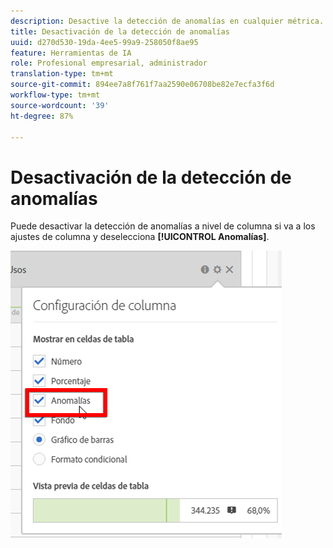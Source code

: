 ```yaml
---
description: Desactive la detección de anomalías en cualquier métrica.
title: Desactivación de la detección de anomalías
uuid: d270d530-19da-4ee5-99a9-258050f8ae95
feature: Herramientas de IA
role: Profesional empresarial, administrador
translation-type: tm+mt
source-git-commit: 894ee7a8f761f7aa2590e06708be82e7ecfa3f6d
workflow-type: tm+mt
source-wordcount: '39'
ht-degree: 87%

---
```



# Desactivación de la detección de anomalías

Puede desactivar la detección de anomalías a nivel de columna si va a los ajustes de columna y deselecciona **[!UICONTROL Anomalías]**.

![](assets/turnoff_anomalies.png)

